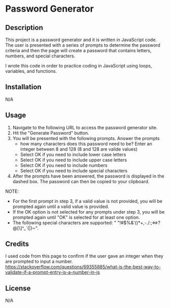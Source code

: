# Password Generator

## Description

This project is a password generator and it is written in JavaScript code.  The user is presented with a series of prompts to determine the password criteria and then the page will create a password that contains letters, numbers, and special characters.

I wrote this code in order to practice coding in JavaScript using loops, variables, and functions. 


## Installation

N/A

## Usage

1.  Navigate to the following URL to access the password generator site.
2.  Hit the "Generate Password" button.
3.  You will be presented with the following prompts.  Answer the prompts
    *  how many characters does this password need to be? Enter an integer between 8 and 128 (8 and 128 are valide values)
    *  Select OK if you need to include lower case letters
    *  Select OK if you need to include upper case letters
    *  Select OK if you need to include numbers
    *  Select OK if you need to include special characters
4.  After the prompts have been answered, the password is displayed in the dashed box.  The password can then be copied to your clipboard.


NOTE: 
* For the first prompt in step 3, if a valid value is not provided, you will be prompted again until a valid value is provided.
* If the OK option is not selected for any prompts under step 3, you will be prompted again until "OK" is selected for at least one option.
* The following special characters are supported: " "!#$%&'()*+,-./:;<=>?@[\\]^_`{|}~".

## Credits

I used code from this page to confirm if the user gave an integer when they are prompted to input a number.
https://stackoverflow.com/questions/69355885/what-is-the-best-way-to-validate-if-a-prompt-entry-is-a-number-in-js

## License

N/A
